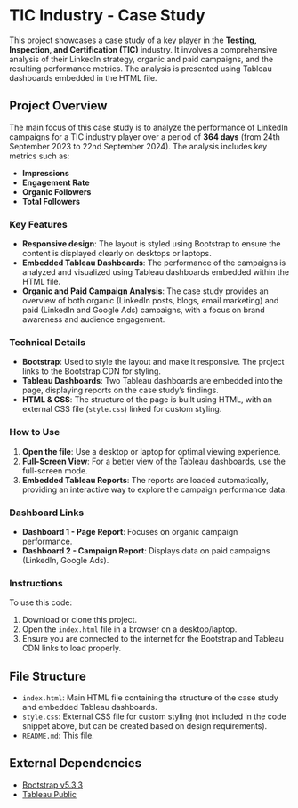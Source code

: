 # TIC Industry - Case Study

This project showcases a case study of a key player in the **Testing, Inspection, and Certification (TIC)** industry. It involves a comprehensive analysis of their LinkedIn strategy, organic and paid campaigns, and the resulting performance metrics. The analysis is presented using Tableau dashboards embedded in the HTML file.

## Project Overview

The main focus of this case study is to analyze the performance of LinkedIn campaigns for a TIC industry player over a period of **364 days** (from 24th September 2023 to 22nd September 2024). The analysis includes key metrics such as:

- **Impressions**
- **Engagement Rate**
- **Organic Followers**
- **Total Followers**

### Key Features

- **Responsive design**: The layout is styled using Bootstrap to ensure the content is displayed clearly on desktops or laptops.
- **Embedded Tableau Dashboards**: The performance of the campaigns is analyzed and visualized using Tableau dashboards embedded within the HTML file.
- **Organic and Paid Campaign Analysis**: The case study provides an overview of both organic (LinkedIn posts, blogs, email marketing) and paid (LinkedIn and Google Ads) campaigns, with a focus on brand awareness and audience engagement.

### Technical Details

- **Bootstrap**: Used to style the layout and make it responsive. The project links to the Bootstrap CDN for styling.
- **Tableau Dashboards**: Two Tableau dashboards are embedded into the page, displaying reports on the case study’s findings.
- **HTML & CSS**: The structure of the page is built using HTML, with an external CSS file (`style.css`) linked for custom styling.

### How to Use

1. **Open the file**: Use a desktop or laptop for optimal viewing experience.
2. **Full-Screen View**: For a better view of the Tableau dashboards, use the full-screen mode.
3. **Embedded Tableau Reports**: The reports are loaded automatically, providing an interactive way to explore the campaign performance data.

### Dashboard Links

- **Dashboard 1 - Page Report**: Focuses on organic campaign performance.
- **Dashboard 2 - Campaign Report**: Displays data on paid campaigns (LinkedIn, Google Ads).

### Instructions

To use this code:
1. Download or clone this project.
2. Open the `index.html` file in a browser on a desktop/laptop.
3. Ensure you are connected to the internet for the Bootstrap and Tableau CDN links to load properly.

## File Structure

- `index.html`: Main HTML file containing the structure of the case study and embedded Tableau dashboards.
- `style.css`: External CSS file for custom styling (not included in the code snippet above, but can be created based on design requirements).
- `README.md`: This file.

## External Dependencies

- [Bootstrap v5.3.3](https://getbootstrap.com/)
- [Tableau Public](https://public.tableau.com/)

